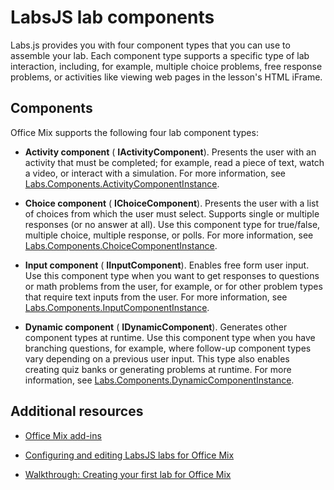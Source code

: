 
# LabsJS lab components

Labs.js provides you with four component types that you can use to assemble your lab. Each component type supports a specific type of lab interaction, including, for example, multiple choice problems, free response problems, or activities like viewing web pages in the lesson's HTML iFrame.

## Components

Office Mix supports the following four lab component types: 


-  **Activity component** ( **IActivityComponent**). Presents the user with an activity that must be completed; for example, read a piece of text, watch a video, or interact with a simulation. For more information, see [Labs.Components.ActivityComponentInstance](../../reference/office-mix/labs.components.activitycomponentinstance.md).
    
-  **Choice component** ( **IChoiceComponent**). Presents the user with a list of choices from which the user must select. Supports single or multiple responses (or no answer at all). Use this component type for true/false, multiple choice, multiple response, or polls. For more information, see [Labs.Components.ChoiceComponentInstance](../../reference/office-mix/labs.components.choicecomponentinstance.md).
    
-  **Input component** ( **IInputComponent**). Enables free form user input. Use this component type when you want to get responses to questions or math problems from the user, for example, or for other problem types that require text inputs from the user. For more information, see [Labs.Components.InputComponentInstance](../../reference/office-mix/labs.components.inputcomponentinstance.md).
    
-  **Dynamic component** ( **IDynamicComponent**). Generates other component types at runtime. Use this component type when you have branching questions, for example, where follow-up component types vary depending on a previous user input. This type also enables creating quiz banks or generating problems at runtime. For more information, see [Labs.Components.DynamicComponentInstance](../../reference/office-mix/labs.components.dynamiccomponentinstance.md).
    

## Additional resources



- [Office Mix add-ins](../../powerpoint/office-mix/office-mix-add-ins.md)
    
- [Configuring and editing LabsJS labs for Office Mix](../../powerpoint/office-mix/configuring-and-editing-labsjs-labs-for-office-mix.md)
    
- [Walkthrough: Creating your first lab for Office Mix](../../powerpoint/office-mix/walkthrough:-creating-your-first-lab-for-office-mix.md)
    
